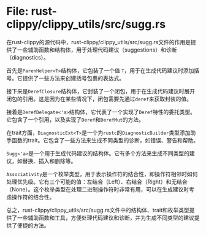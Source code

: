 # File: rust-clippy/clippy_utils/src/sugg.rs

在rust-clippy的源代码中，rust-clippy/clippy_utils/src/sugg.rs文件的作用是提供了一些辅助函数和结构体，用于处理代码建议（suggestions）和诊断（diagnostics）。

首先是`ParenHelper<T>`结构体，它包装了一个值 `T`，用于在生成代码建议时添加括号。它提供了一些方法来创建括号包裹的表达式。

接下来是`DerefClosure`结构体，它封装了一个闭包，用于在生成代码建议时展开闭包的引用。这是因为在某些情况下，闭包需要先通过`deref`来获取封装的值。

接着是`DerefDelegate<'a>`结构体，它代表了一个实现了`Deref`特性的委托类型。它包含了一个引用，以及实现了`Deref`和`DerefMut`的方法。

在trait方面，`DiagnosticExt<T>`是一个为`rustc`的`DiagnosticBuilder`类型添加助手函数的trait。它包含了一些方法来生成不同类型的诊断，如错误、警告和帮助。

`Sugg<'a>`是一个用于生成代码建议的结构体。它有多个方法来生成不同类型的建议，如替换、插入和删除等。

`Associativity`是一个枚举类型，用于表示操作符的结合性，即操作符相邻时如何处理优先级。它有三个可能的值：左结合（Left）、右结合（Right）和无结合（None）。这个枚举类型在处理二进制操作符时非常有用，可以在生成建议时考虑操作符的结合性。

总之，rust-clippy/clippy_utils/src/sugg.rs文件中的结构体、trait和枚举类型提供了一些辅助函数和工具，方便处理代码建议和诊断，并为生成不同类型的建议提供了便捷的方法。

